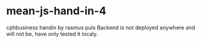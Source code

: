 # mean-js-hand-in-4
cphbusiness handin by rasmus puls
Backend is not deployed anywhere and will not be, have only tested it localy.
